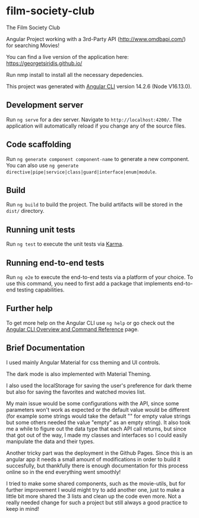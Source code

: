 # film-society-club
The Film Society Club

Angular Project working with a 3rd-Party API (http://www.omdbapi.com/) for searching Movies!

You can find a live version of the application here: https://georgetsiridis.github.io/


Run nmp install to install all the necessary depedencies.

This project was generated with [Angular CLI](https://github.com/angular/angular-cli) version 14.2.6 (Node V16.13.0).

## Development server

Run `ng serve` for a dev server. Navigate to `http://localhost:4200/`. The application will automatically reload if you change any of the source files.

## Code scaffolding

Run `ng generate component component-name` to generate a new component. You can also use `ng generate directive|pipe|service|class|guard|interface|enum|module`.

## Build

Run `ng build` to build the project. The build artifacts will be stored in the `dist/` directory.

## Running unit tests

Run `ng test` to execute the unit tests via [Karma](https://karma-runner.github.io).

## Running end-to-end tests

Run `ng e2e` to execute the end-to-end tests via a platform of your choice. To use this command, you need to first add a package that implements end-to-end testing capabilities.

## Further help

To get more help on the Angular CLI use `ng help` or go check out the [Angular CLI Overview and Command Reference](https://angular.io/cli) page.

## Brief Documentation

I used mainly Angular Material for css theming and UI controls.

The dark mode is also implemented with Material Theming.

I also used the localStorage for saving the user's preference for dark theme but also for saving the favorites and watched movies list.

My main issue would be some configurations with the API, since some parameters won't work as expected or the default value would be different (for example some strings would take the default "" for empty value strings but some others needed the value "empty" as an empty string). It also took me a while to figure out the data type that each API call returns, but since that got out of the way, I made my classes and interfaces so I could easily manipulate the data and their types.

Another tricky part was the deployment in the Github Pages. Since this is an angular app it needs a small amount of modifications in order to build it succesfully, but thankfully there is enough documentation for this process online so in the end everything went smoothly!

I tried to make some shared components, such as the movie-utils, but for further improvement I would might try to add another one, just to make a little bit more shared the 3 lists and clean up the code even more. Not a really needed change for such a project but still always a good practice to keep in mind!
